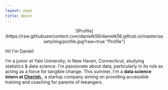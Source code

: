 ```yaml
---
layout: page
title: About
---
```




<div class="wide" markdown="1">

<p align="center">
![Profile](https://raw.githubusercontent.com/danielk56/danielk56.github.io/master/assets/img/profile.jpg?raw=true "Profile")
</p>

Hi! I'm Daniel!

I’m a junior at Yale University, in New Haven, Connecticut, studying <span class="evidence"> 
statistics & data science</span>. I'm passionate about data, particularly in its role as acting 
as a force for tangible change. This summer, I'm a  <strong> data science intern at <a href="https://www.hellocherish.com/"> 
Cherish </strong> </a>, a startup company aiming on providing accessible training and coaching for parents of teeangers.

</div>
